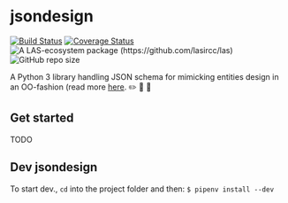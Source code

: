 # jsondesign
[![Build Status](https://travis-ci.com/lasircc/jsondesign.svg?branch=master)](https://travis-ci.com/lasircc/jsondesign) [![Coverage Status](https://coveralls.io/repos/github/lasircc/jsondesign/badge.svg?branch=master)](https://coveralls.io/github/lasircc/jsondesign?branch=master) ![A LAS-ecosystem package (https://github.com/lasircc/las)](https://img.shields.io/badge/LAS%20%F0%9F%9A%80-jsondesign-blue) ![GitHub repo size](https://img.shields.io/github/repo-size/lasircc/jsondesign)

A Python 3 library handling JSON schema for mimicking entities design in an OO-fashion (read more [here](https://github.com/json-schema-org/json-schema-spec/issues/348#issuecomment-322940347). :pencil2: :straight_ruler: :triangular_ruler:

## Get started
TODO

## Dev jsondesign
To start dev., `cd` into the project folder and then: `$ pipenv install --dev`
